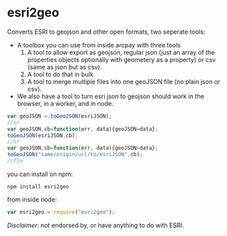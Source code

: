 esri2geo
========

Converts ESRI to geojson and other open formats, two seperate tools:

* A toolbox you can use from inside arcpay with three tools
    1. A tool to allow export as geojson, regular json (just an array of the properties objects optionally with geometery as a property) or csv (same as json but as csv). 
    2. A tool to do that in bulk.
    3. A tool to merge multiple files into one geoJSON file (no plain json or csv).
* We also have a tool to turn esri json to geojson should work in the browser, in a worker, and in node.

```javascript
var geoJSON = toGeoJSON(esriJSON);
//or
var geoJSON,cb=function(err, data){geoJSON=data};
toGeoJSON(esriJSON,cb);
//or
var geoJSON,cb=function(err, data){geoJSON=data};
toGeoJSON("same/origin/url/to/esriJSON",cb);
//fin
```

you can install on npm:

```shell
npm install esri2geo
```

from inside node:

```javascript
var esri2geo = require("esri2geo");
```



_Disclaimer:_ not endorsed by, or have anything to do with ESRI.